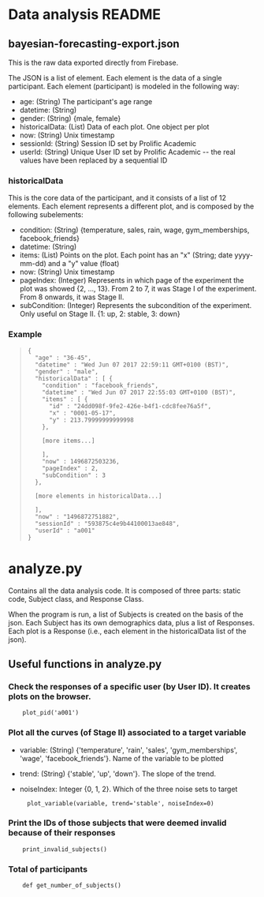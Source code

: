 # Data analysis README

## bayesian-forecasting-export.json

This is the raw data exported directly from Firebase.

The JSON is a list of element. Each element is the data of a single participant.
Each element (participant) is modeled in the following way:

- age: (String) The participant's age range
- datetime: (String)
- gender: (String) {male, female}
- historicalData: (List) Data of each plot. One object per plot
- now: (String) Unix timestamp
- sessionId: (String) Session ID set by Prolific Academic
- userId: (String) Unique User ID set by Prolific Academic -- the real values have been replaced by a sequential ID


### historicalData

This is the core data of the participant, and it consists of a list of 12 elements.
Each element represents a different plot, and is composed by the following subelements:

- condition: (String) {temperature, sales, rain, wage, gym_memberships, facebook_friends}
- datetime: (String)
- items: (List) Points on the plot. Each point has an "x" (String; date yyyy-mm-dd) and a "y" value (float)
- now: (String) Unix timestamp
- pageIndex: (Integer) Represents in which page of the experiment the plot was showed {2, ..., 13}. From 2 to 7, it was Stage I of the experiment. From 8 onwards, it was Stage II.
- subCondition: (Integer) Represents the subcondition of the experiment. Only useful on Stage II. {1: up, 2: stable, 3: down}

### Example

<blockquote>

    {
      "age" : "36-45",
      "datetime" : "Wed Jun 07 2017 22:59:11 GMT+0100 (BST)",
      "gender" : "male",
      "historicalData" : [ {
        "condition" : "facebook_friends",
        "datetime" : "Wed Jun 07 2017 22:55:03 GMT+0100 (BST)",
        "items" : [ {
          "id" : "24dd098f-9fe2-426e-b4f1-cdc8fee76a5f",
          "x" : "0001-05-17",
          "y" : 213.79999999999998
        },

        [more items...]

        ],
        "now" : 1496872503236,
        "pageIndex" : 2,
        "subCondition" : 3
      },

      [more elements in historicalData...]

      ],
      "now" : "1496872751882",
      "sessionId" : "593875c4e9b44100013ae848",
      "userId" : "a001"
    }

</blockquote>

# analyze.py

Contains all the data analysis code. It is composed of three parts: static code,
Subject class, and Response Class.

When the program is run, a list of Subjects is created on the basis of the json.
Each Subject has its own demographics data, plus a list of Responses. Each plot
is a Response (i.e., each element in the historicalData list of the json).

## Useful functions in analyze.py

### Check the responses of a specific user (by User ID). It creates plots on the browser.

        plot_pid('a001')

### Plot all the curves (of Stage II) associated to a target variable

- variable: (String) {'temperature', 'rain', 'sales', 'gym_memberships', 'wage', 'facebook_friends'}. Name of the variable to be plotted
- trend: (String) {'stable', 'up', 'down'}. The slope of the trend.
- noiseIndex: Integer {0, 1, 2}. Which of the three noise sets to target

        plot_variable(variable, trend='stable', noiseIndex=0)


### Print the IDs of those subjects that were deemed invalid because of their responses

        print_invalid_subjects()

### Total of participants

        def get_number_of_subjects()
